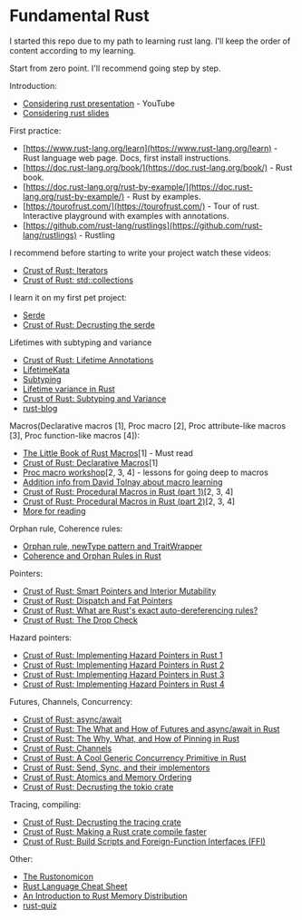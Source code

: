 # Fundamental Rust
I started this repo due to my path to learning rust lang. I'll keep the order of content according to my learning.

Start from zero point. I'll recommend going step by step.

Introduction:
- [Considering rust presentation](https://www.youtube.com/watch?v=DnT-LUQgc7s) - YouTube
- [Considering rust slides](https://jon.thesquareplanet.com/slides/considering-rust/export.pdf)

First practice:
- [https://www.rust-lang.org/learn](https://www.rust-lang.org/learn) - Rust language web page. Docs, first install instructions.
- [https://doc.rust-lang.org/book/](https://doc.rust-lang.org/book/) - Rust book.
- [https://doc.rust-lang.org/rust-by-example/](https://doc.rust-lang.org/rust-by-example/) - Rust by examples.
- [https://tourofrust.com/](https://tourofrust.com/) - Tour of rust. Interactive playground with examples with annotations.
- [https://github.com/rust-lang/rustlings](https://github.com/rust-lang/rustlings) - Rustling

I recommend before starting to write your project watch these videos:
- [Crust of Rust: Iterators](https://www.youtube.com/watch?v=yozQ9C69pNs)
- [Crust of Rust: std::collections](https://www.youtube.com/watch?v=EF3Z4jdD1EQ)

I learn it on my first pet project:
- [Serde](https://serde.rs/)
- [Crust of Rust: Decrusting the serde](https://www.youtube.com/watch?v=BI_bHCGRgMY) 

Lifetimes with subtyping and variance
- [Crust of Rust: Lifetime Annotations](https://www.youtube.com/watch?v=rAl-9HwD858)
- [LifetimeKata](https://github.com/tfpk/lifetimekata)
- [Subtyping](https://doc.rust-lang.org/nomicon/subtyping.html)
- [Lifetime variance in Rust](https://github.com/sunshowers-code/lifetime-variance)
- [Crust of Rust: Subtyping and Variance](https://www.youtube.com/watch?v=iVYWDIW71jk)
- [rust-blog](https://github.com/pretzelhammer/rust-blog/blob/master/posts/common-rust-lifetime-misconceptions.md)

Macros(Declarative macros [1], Proc macro [2], Proc attribute-like macros [3], Proc function-like macros [4]):
- [The Little Book of Rust Macros](https://danielkeep.github.io/tlborm/book/README.html)[1] - Must read
- [Crust of Rust: Declarative Macros](https://www.youtube.com/watch?v=q6paRBbLgNw)[1]
- [Proc macro workshop](https://github.com/dtolnay/proc-macro-workshop)[2, 3, 4] - lessons for going deep to macros
- [Addition info from David Tolnay about macro learning](https://github.com/dtolnay/proc-macro-workshop/issues/22)
- [Crust of Rust: Procedural Macros in Rust (part 1)](https://www.youtube.com/watch?v=geovSK3wMB8)[2, 3, 4]
- [Crust of Rust: Procedural Macros in Rust (part 2)](https://www.youtube.com/watch?v=KVWHT1TAirU)[2, 3, 4]
- [More for reading](https://github.com/dtolnay/case-studies)

Orphan rule, Coherence rules:
- [Orphan rule, newType pattern and TraitWrapper](https://www.linkedin.com/pulse/orphan-rule-newtype-pattern-traitwrapper-amit-nadiger#:~:text=The%20orphan%20rule%20in%20Rust%20states%20that%20you%20can%20only,type%20directly%20in%20your%20crate.)
- [Coherence and Orphan Rules in Rust](https://github.com/Ixrec/rust-orphan-rules)

Pointers:
- [Crust of Rust: Smart Pointers and Interior Mutability](https://www.youtube.com/watch?v=8O0Nt9qY_vo)
- [Crust of Rust: Dispatch and Fat Pointers](https://www.youtube.com/watch?v=xcygqF5LVmM)
- [Crust of Rust: What are Rust's exact auto-dereferencing rules?](https://stackoverflow.com/questions/28519997/what-are-rusts-exact-auto-dereferencing-rules/28552082#28552082)
- [Crust of Rust: The Drop Check](https://www.youtube.com/watch?v=TJOFSMpJdzg)

Hazard pointers:
- [Crust of Rust: Implementing Hazard Pointers in Rust 1](https://www.youtube.com/watch?v=fvcbyCYdR10)
- [Crust of Rust: Implementing Hazard Pointers in Rust 2](https://www.youtube.com/watch?v=_LK7qvBWNYo)
- [Crust of Rust: Implementing Hazard Pointers in Rust 3](https://www.youtube.com/watch?v=tGn0mQF0804)
- [Crust of Rust: Implementing Hazard Pointers in Rust 4](https://www.youtube.com/watch?v=3oL1xokuHBE)

Futures, Channels, Concurrency:
- [Crust of Rust: async/await](https://www.youtube.com/watch?v=ThjvMReOXYM)
- [Crust of Rust: The What and How of Futures and async/await in Rust](https://www.youtube.com/watch?v=9_3krAQtD2k)
- [Crust of Rust: The Why, What, and How of Pinning in Rust]()
- [Crust of Rust: Channels](https://www.youtube.com/watch?v=b4mS5UPHh20)
- [Crust of Rust: A Cool Generic Concurrency Primitive in Rust](https://www.youtube.com/watch?v=eLNAMEoKAAc)
- [Crust of Rust: Send, Sync, and their implementors](https://www.youtube.com/watch?v=yOezcP-XaIw)
- [Crust of Rust: Atomics and Memory Ordering](https://www.youtube.com/watch?v=rMGWeSjctlY)
- [Crust of Rust: Decrusting the tokio crate](https://www.youtube.com/watch?v=o2ob8zkeq2s)

Tracing, compiling:

- [Crust of Rust: Decrusting the tracing crate](https://www.youtube.com/watch?v=21rtHinFA40)
- [Crust of Rust: Making a Rust crate compile faster](https://www.youtube.com/watch?v=pMiqRM5ooNw)
- [Crust of Rust: Build Scripts and Foreign-Function Interfaces (FFI)](https://www.youtube.com/watch?v=pePqWoTnSmQ)

Other:
- [The Rustonomicon](https://doc.rust-lang.org/stable/nomicon/)
- [Rust Language Cheat Sheet](https://cheats.rs/)
- [An Introduction to Rust Memory Distribution](https://www.alibabacloud.com/blog/an-introduction-to-rust-memory-distribution_600132)
- [rust-quiz](https://dtolnay.github.io/rust-quiz/1)
